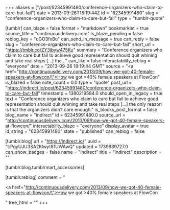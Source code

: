 +++
aliases = ["/post/62345991480/conference-organizers-who-claim-to-care-but-fail"]
date = 2013-09-26T18:19:44Z
id = "62345991480"
slug = "conference-organizers-who-claim-to-care-but-fail"
type = "tumblr-quote"

[tumblr]
can_blaze = false
format = "markdown"
bookmarklet = true
source_title = "continuousdelivery.com"
is_blaze_pending = false
reblog_key = "uGO3fxBu"
can_send_in_message = true
can_reply = false
slug = "conference-organizers-who-claim-to-care-but-fail"
short_url = "https://tmblr.co/ZY3jbyw475Ku"
summary = "Conference organizers who claim to care but fail to achieve good representation should quit whining and take real steps […] the..."
can_like = false
interactability_reblog = "everyone"
date = "2013-09-26 18:19:44 GMT"
source = "<a href=\"http://continuousdelivery.com/2013/09/how-we-got-40-female-speakers-at-flowcon/\">How we got &gt;40% female speakers at FlowCon</a>"
is_blazed = false
note_count = 0.0
type = "quote"
post_url = "https://indirect.io/post/62345991480/conference-organizers-who-claim-to-care-but-fail"
timestamp = 1380219584.0
should_open_in_legacy = true
text = "Conference organizers who claim to care but fail to achieve good representation should quit whining and take real steps […] the only reason is that the organizers didn’t care enough."
is_blocks_post_format = false
blog_name = "indirect"
id = 62345991480.0
source_url = "http://continuousdelivery.com/2013/09/how-we-got-40-female-speakers-at-flowcon/"
interactability_blaze = "everyone"
display_avatar = true
id_string = "62345991480"
state = "published"
can_reblog = false

[tumblr.blog]
url = "https://indirect.io/"
uuid = "t:PgyUJU3SA2Klwyt81UWAwQ"
updated = 1739939727.0
can_show_badges = false
name = "indirect"
title = "indirect"
description = ""

[tumblr.blog.tumblrmart_accessories]

[tumblr.reblog]
comment = "<p><a href=\"http://continuousdelivery.com/2013/09/how-we-got-40-female-speakers-at-flowcon/\">How we got >40% female speakers at FlowCon</a></p>"
tree_html = ""
+++
